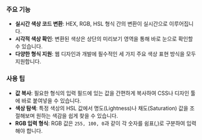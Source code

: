### 주요 기능

- **실시간 색상 코드 변환**: HEX, RGB, HSL 형식 간의 변환이 실시간으로 이루어집니다.
- **시각적 색상 확인**: 변환된 색상은 상단의 미리보기 영역을 통해 바로 눈으로 확인할 수 있습니다.
- **다양한 형식 지원**: 웹 디자인과 개발에 필수적인 세 가지 주요 색상 표현 방식을 모두 지원합니다.

### 사용 팁

- **값 복사**: 필요한 형식의 입력 필드에 있는 값을 간편하게 복사하여 CSS나 디자인 툴에 바로 붙여넣을 수 있습니다.
- **색상 탐색**: 특정 색상의 HSL 값에서 명도(Lightness)나 채도(Saturation) 값을 조절해보며 원하는 색감을 쉽게 찾을 수 있습니다.
- **RGB 입력 형식**: RGB 값은 `255, 100, 0`과 같이 각 숫자를 쉼표(,)로 구분하여 입력해야 합니다.